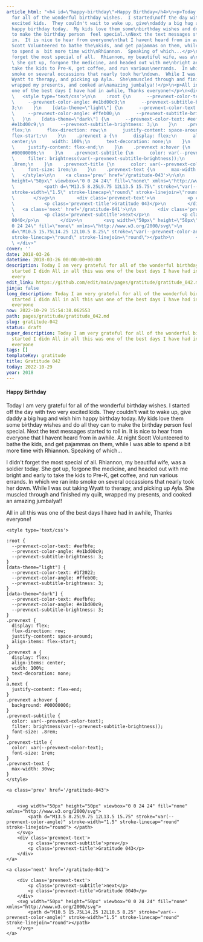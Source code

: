 ```yaml
---
article_html: "<h4 id=\"happy-birthday\">Happy Birthday</h4>\n<p>Today I am very grateful
  for all of the wonderful birthday wishes.  I started\noff the day with two very
  excited kids.  They couldn't wait to wake up, give\ndaddy a big hug and wish him
  happy birthday today.  My kids love them some\nbirthday wishes and do all they can
  to make the birthday person  feel special.\nNext the text messages started to roll
  in.  It is nice to hear from everyone\nthat I havent heard from in awhile.  At night
  Scott Volunteered to bathe the\nkids, and get pajammas on them, while I was able
  to spend a  bit more time with\nRhiannon.  Speaking of which...</p>\n<p>I didn't
  forget the most special of all.  Rhiannon, my beautiful wife, was a\nsoldier  today.
  \ She got up, forgone the medicine, and headed out with me\nbright and early to
  take the kids to Pre-K, get coffee, and run various\nerrands.  In which we ran into
  smoke on several occassions that nearly took her\ndown.  While I was out taking
  Wyatt to therapy, and picking up Ayla.  She\nmuscled through and finished my quilt,
  wrapped my presents, and cooked an\namazing jumbalya!!</p>\n<p>All in all this was
  one of the best days I have had in awhile, Thanks everyone!</p>\n<div class='prevnext'>\n\n
  \   <style type='text/css'>\n\n    :root {\n      --prevnext-color-text: #eefbfe;\n
  \     --prevnext-color-angle: #e1bd00c9;\n      --prevnext-subtitle-brightness:
  3;\n    }\n    [data-theme=\"light\"] {\n      --prevnext-color-text: #1f2022;\n
  \     --prevnext-color-angle: #ffeb00;\n      --prevnext-subtitle-brightness: 3;\n
  \   }\n    [data-theme=\"dark\"] {\n      --prevnext-color-text: #eefbfe;\n      --prevnext-color-angle:
  #e1bd00c9;\n      --prevnext-subtitle-brightness: 3;\n    }\n    .prevnext {\n      display:
  flex;\n      flex-direction: row;\n      justify-content: space-around;\n      align-items:
  flex-start;\n    }\n    .prevnext a {\n      display: flex;\n      align-items:
  center;\n      width: 100%;\n      text-decoration: none;\n    }\n    a.next {\n
  \     justify-content: flex-end;\n    }\n    .prevnext a:hover {\n      background:
  #00000006;\n    }\n    .prevnext-subtitle {\n      color: var(--prevnext-color-text);\n
  \     filter: brightness(var(--prevnext-subtitle-brightness));\n      font-size:
  .8rem;\n    }\n    .prevnext-title {\n      color: var(--prevnext-color-text);\n
  \     font-size: 1rem;\n    }\n    .prevnext-text {\n      max-width: 30vw;\n    }\n
  \   </style>\n\n    <a class='prev' href='/gratitude-043'>\n\n\n        <svg width=\"50px\"
  height=\"50px\" viewbox=\"0 0 24 24\" fill=\"none\" xmlns=\"http://www.w3.org/2000/svg\">\n
  \           <path d=\"M13.5 8.25L9.75 12L13.5 15.75\" stroke=\"var(--prevnext-color-angle)\"
  stroke-width=\"1.5\" stroke-linecap=\"round\" stroke-linejoin=\"round\"> </path>\n
  \       </svg>\n        <div class='prevnext-text'>\n            <p class='prevnext-subtitle'>prev</p>\n
  \           <p class='prevnext-title'>Gratitude 043</p>\n        </div>\n    </a>\n\n
  \   <a class='next' href='/gratitude-041'>\n\n        <div class='prevnext-text'>\n
  \           <p class='prevnext-subtitle'>next</p>\n            <p class='prevnext-title'>Gratitude
  0040</p>\n        </div>\n        <svg width=\"50px\" height=\"50px\" viewbox=\"0
  0 24 24\" fill=\"none\" xmlns=\"http://www.w3.org/2000/svg\">\n            <path
  d=\"M10.5 15.75L14.25 12L10.5 8.25\" stroke=\"var(--prevnext-color-angle)\" stroke-width=\"1.5\"
  stroke-linecap=\"round\" stroke-linejoin=\"round\"></path>\n        </svg>\n    </a>\n
  \ </div>"
cover: ''
date: 2018-03-26
datetime: 2018-03-26 00:00:00+00:00
description: Today I am very grateful for all of the wonderful birthday wishes.  I
  started I didn All in all this was one of the best days I have had in awhile, Thanks
  every
edit_link: https://github.com/edit/main/pages/gratitude/gratitude_042.md
jinja: false
long_description: Today I am very grateful for all of the wonderful birthday wishes.  I
  started I didn All in all this was one of the best days I have had in awhile, Thanks
  everyone
now: 2022-10-29 15:54:38.062553
path: pages/gratitude/gratitude_042.md
slug: gratitude-042
status: draft
super_description: Today I am very grateful for all of the wonderful birthday wishes.  I
  started I didn All in all this was one of the best days I have had in awhile, Thanks
  everyone
tags: []
templateKey: gratitude
title: Gratitude 042
today: 2022-10-29
year: 2018
---
```


#### Happy Birthday

Today I am very grateful for all of the wonderful birthday wishes.  I started
off the day with two very excited kids.  They couldn't wait to wake up, give
daddy a big hug and wish him happy birthday today.  My kids love them some
birthday wishes and do all they can to make the birthday person  feel special.
Next the text messages started to roll in.  It is nice to hear from everyone
that I havent heard from in awhile.  At night Scott Volunteered to bathe the
kids, and get pajammas on them, while I was able to spend a  bit more time with
Rhiannon.  Speaking of which...

I didn't forget the most special of all.  Rhiannon, my beautiful wife, was a
soldier  today.  She got up, forgone the medicine, and headed out with me
bright and early to take the kids to Pre-K, get coffee, and run various
errands.  In which we ran into smoke on several occassions that nearly took her
down.  While I was out taking Wyatt to therapy, and picking up Ayla.  She
muscled through and finished my quilt, wrapped my presents, and cooked an
amazing jumbalya!!


All in all this was one of the best days I have had in awhile, Thanks everyone!
<div class='prevnext'>

    <style type='text/css'>

    :root {
      --prevnext-color-text: #eefbfe;
      --prevnext-color-angle: #e1bd00c9;
      --prevnext-subtitle-brightness: 3;
    }
    [data-theme="light"] {
      --prevnext-color-text: #1f2022;
      --prevnext-color-angle: #ffeb00;
      --prevnext-subtitle-brightness: 3;
    }
    [data-theme="dark"] {
      --prevnext-color-text: #eefbfe;
      --prevnext-color-angle: #e1bd00c9;
      --prevnext-subtitle-brightness: 3;
    }
    .prevnext {
      display: flex;
      flex-direction: row;
      justify-content: space-around;
      align-items: flex-start;
    }
    .prevnext a {
      display: flex;
      align-items: center;
      width: 100%;
      text-decoration: none;
    }
    a.next {
      justify-content: flex-end;
    }
    .prevnext a:hover {
      background: #00000006;
    }
    .prevnext-subtitle {
      color: var(--prevnext-color-text);
      filter: brightness(var(--prevnext-subtitle-brightness));
      font-size: .8rem;
    }
    .prevnext-title {
      color: var(--prevnext-color-text);
      font-size: 1rem;
    }
    .prevnext-text {
      max-width: 30vw;
    }
    </style>
    
    <a class='prev' href='/gratitude-043'>
    

        <svg width="50px" height="50px" viewbox="0 0 24 24" fill="none" xmlns="http://www.w3.org/2000/svg">
            <path d="M13.5 8.25L9.75 12L13.5 15.75" stroke="var(--prevnext-color-angle)" stroke-width="1.5" stroke-linecap="round" stroke-linejoin="round"> </path>
        </svg>
        <div class='prevnext-text'>
            <p class='prevnext-subtitle'>prev</p>
            <p class='prevnext-title'>Gratitude 043</p>
        </div>
    </a>
    
    <a class='next' href='/gratitude-041'>
    
        <div class='prevnext-text'>
            <p class='prevnext-subtitle'>next</p>
            <p class='prevnext-title'>Gratitude 0040</p>
        </div>
        <svg width="50px" height="50px" viewbox="0 0 24 24" fill="none" xmlns="http://www.w3.org/2000/svg">
            <path d="M10.5 15.75L14.25 12L10.5 8.25" stroke="var(--prevnext-color-angle)" stroke-width="1.5" stroke-linecap="round" stroke-linejoin="round"></path>
        </svg>
    </a>
  </div>
